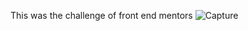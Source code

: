 This was the challenge of front end mentors
![Capture](https://user-images.githubusercontent.com/65271565/111083466-c7645600-8533-11eb-8ab3-e8dda8f4715e.PNG)
